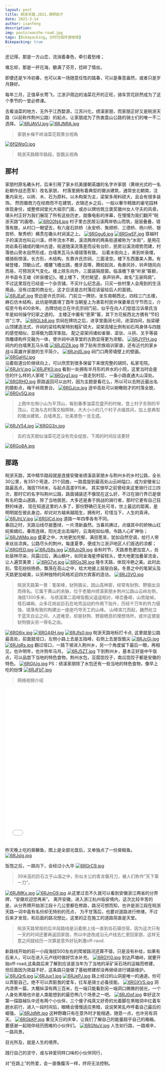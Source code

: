 ```yaml
---
layout: post
title: 皖浙天路.2021.清明前夕
date: 2021-3-14
author: isanfeng
description:
img: posts/wanzhe-road.jpg
tags: [Bikepacking, 分时分段环游地球]
Bikepacking: true
---
```

还记得，那是一方山峦，流淌着春色，牵引着愁绪；

难忘却，那是一抔花海，酿满了芬芳，捻碎了情丝。

即便还是乍冷初春，也可以来一场随意任性的踏春，可以是春意盎然，或者只是岁月静好。

每年三月，正值草长莺飞，江浙沪周边的油菜花开的正旺，骑车赏花跃然成为了这个季节的一堂必修课。

去看油菜的地方，无外乎江西婺源，江苏兴化，绩溪家朋，而家朋正好又是皖浙天路（以前称作荆州公路）的起点，让家朋成为了热衷盘山公路的骑士们的唯一不二选择。
[![6RJAVU.jpg](https://s3.ax1x.com/2021/03/18/6RJAVU.jpg)](https://imgtu.com/i/6RJAVU)
[![6RJNRA.jpg](https://s3.ax1x.com/2021/03/18/6RJNRA.jpg)](https://imgtu.com/i/6RJNRA)
> 家朋乡梅干岭油菜花观景台视角

[![6fQWqO.jpg](https://s4.ax1x.com/2021/03/19/6fQWqO.jpg)](https://imgtu.com/i/6fQWqO)
> 皖浙天路精华路段，饭甑尖视角

## 那村
家朋村原名磡头村，后来引用了家乡抗美援朝英雄的名字许家朋（黄继光式的一名赴朝作战志愿军）改名家朋，
村落里拥有着典型的徽派建筑，通常坐北朝南，注重内采光，以砖、木、石为原料，以木构架为主，梁架多用料硕大，且会有很多装饰。
然而徽商力在经商而不在建筑，衣锦还乡之后，一般以奢华精致的豪宅园林体现身份，或整修祠堂光大祖宗门面，或亦以牌坊筑立褒奖徽州女人守夫的风骨。
堪头村正好为我们展现了所有这些历史，就像电影的序幕，在慢慢为我们翻开“皖浙天路”的画卷。
[![6RG0N4.jpg](https://s3.ax1x.com/2021/03/18/6RG0N4.jpg)](https://imgtu.com/i/6RG0N4)
村子里古民居沿溪两岸依山而筑，层层叠叠，错落有致，从村口一眼望去，有六座石拱桥（永安桥、聚顺桥、三德桥、杨川桥、银宫桥、聚秀桥）横贯在磡头村涧溪之上。
[![6RGgu6.jpg](https://s3.ax1x.com/2021/03/18/6RGgu6.jpg)](https://imgtu.com/i/6RGgu6)
[![6RGwEF.jpg](https://s3.ax1x.com/2021/03/18/6RGwEF.jpg)](https://imgtu.com/i/6RGwEF)
穿越村子的溪流也叫云川溪，终年流水不断，溪流两岸的两条街道被称为“水街”，是用花岗岩条石铺成的徽州古道，街道随溪流落差而设有台阶，民房沿溪流顺势而建，村落依山旁水自然形成，白墙黑瓦马头墙错落有致。
沿着水街向上，来到听泉楼，楼骑街傍溪，长方形，木结构，东靠许氏宗祠，三面凌空。楼下东西置美人靠。有梯登楼，顶歇山式，楼腰飞檐出跳，檐牙高啄，腾蛟起凤，角悬风铃，铃声随风向而易，可预测天气变化。楼上除东向外，三面装隔扇窗。临溪檐下悬“听泉”匾额，并书县令王峻《听泉楼记》。楼上楼下，凭栏眺望，泉声铃声。故名“玉泉鸣佩”。
不过这里现在已经是一个杂货铺，不买什么纪念品，只买一些村里人会用到的生活用品，没有过度的商业化，这才应该是古村落应该留给后人的面貌。
[![6RJEaF.jpg](https://s3.ax1x.com/2021/03/18/6RJEaF.jpg)](https://imgtu.com/i/6RJEaF)
旁边是许氏宗祠，门前立一牌坊，坐东南朝西北，四柱三门五楼，麻石仿木结构，此坊是明嘉靖丁酉年当朝皇上为表彰村民许保妻章氏守节而立，介绍至今有400余年。
古牌坊屹立在许氏宗祠门前，似乎在向人们低低泣诉章氏当年是如何操守妇家之道的。
主楼正中置有“恩荣”匾，其下方花板西北方镌有“节妇坊”三字。
[![6RGLb8.jpg](https://s3.ax1x.com/2021/03/18/6RGLb8.jpg)](https://imgtu.com/i/6RGLb8)
宗祠在牌坊之后，进享堂面阔七间，进深四间，抬梁硬山顶建造法式，许祠的梁柱构架特别粗矿硕大，梁架高矮比例有如石鸡身体与四肢的感觉相似，显得极为圆浑笨拙，
配之梁架间诸如雀替、梁驮、斗拱、叉手等装饰雕琢构件交融为一体，使许祠中进享堂的古韵显得更为浓郁。
[![6RJYPH.jpg](https://s3.ax1x.com/2021/03/18/6RJYPH.jpg)](https://imgtu.com/i/6RJYPH)
祠内的白墙黑瓦马头墙
[![6RJDZ8.jpg](https://s3.ax1x.com/2021/03/18/6RJDZ8.jpg)](https://imgtu.com/i/6RJDZ8)
除了贴有宗族祖训家谱，还有近代的家乡战斗英雄许家朋的生平简介。
[![6RJrdS.jpg](https://s3.ax1x.com/2021/03/18/6RJrdS.jpg)](https://imgtu.com/i/6RJrdS)
祠门口两旁墙壁上的壁画。<br>
[![6RGaHU.jpg](https://s3.ax1x.com/2021/03/18/6RGaHU.jpg)](https://imgtu.com/i/6RGaHU)<br>
沿着街道台阶继续向上，可以欣赏到很多保留下来很完整的胡同，私家宅院。
[![6RJirV.jpg](https://s3.ax1x.com/2021/03/18/6RJirV.jpg)](https://imgtu.com/i/6RJirV)
[![6RJPK0.jpg](https://s3.ax1x.com/2021/03/18/6RJPK0.jpg)](https://imgtu.com/i/6RJPK0)
看到一处拥有半月形的井水的小院，这里当时会是住的什么样的人家呢？
[![6RGyg1.jpg](https://s3.ax1x.com/2021/03/18/6RGyg1.jpg)](https://imgtu.com/i/6RGyg1)
一直走到村后，一条小路直通大山深处。
[![6RGRHO.jpg](https://s3.ax1x.com/2021/03/18/6RGRHO.jpg)](https://imgtu.com/i/6RGRHO)
原路返回可以出村，因为主题是看花么，所以可以去附近最出名的摄影点，梅干岭观景台。
[![6RGJcq.jpg](https://s3.ax1x.com/2021/03/18/6RGJcq.jpg)](https://imgtu.com/i/6RGJcq)
途中高处可以俯瞰刚才的村落全貌，
[![6RGv5Q.jpg](https://s3.ax1x.com/2021/03/18/6RGv5Q.jpg)](https://imgtu.com/i/6RGv5Q)
> 上图中左侧小山为平顶山，每到春季油菜花盛开的时候，登上村子东侧的平顶山，花海与古村落交相辉映，大大小小的几个村子点缀其间，加上是典型的徽派建筑，白墙黑瓦，壮美景色一览无遗。

[![6RJV54.jpg](https://s3.ax1x.com/2021/03/18/6RJV54.jpg)](https://imgtu.com/i/6RJV54)
[![6RGG3n.jpg](https://s3.ax1x.com/2021/03/18/6RGG3n.jpg)](https://imgtu.com/i/6RGG3n)
> 去的当天貌似油菜花还没有完全绽放，下周的时间应该更好

[![6RGo8A.jpg](https://s3.ax1x.com/2021/03/18/6RGo8A.jpg)](https://imgtu.com/i/6RGo8A)

## 那路
皖浙天路，其中精华路段就是连接安徽省绩溪县家朋乡与荆州乡的乡村公路，全长30公里，有351个弯道，21个回曲，一路盘旋到最高处山云岭隘口，成为安徽省公路最高点，海拔1158米，与起点高差915米。
其实很早之前曾经来这里骑行过三四次，那时它的名字叫荆州公路，路面铺装还不像现在这么好，不过在骑行界已是很有名的盘山道路，除了当地居民，大多还是勇于挑战的骑行者，那时它更有自己狂野的味道，
现在知道这里的人多了，那份野确已无处可寻，世上最远的距离，是明明就在彼此身边，却对对方越来越陌生，拥有时，珍惜当下，人生的真谛。
[![6RJhLV.jpg](https://s3.ax1x.com/2021/03/18/6RJhLV.jpg)](https://imgtu.com/i/6RJhLV)
[![6RGICd.jpg](https://s3.ax1x.com/2021/03/18/6RGICd.jpg)](https://imgtu.com/i/6RGICd)
道路一年四季各有不同。<br>
春回之时，天路沿线尽披墨绿，一片清新盎然。当春风拂过，点缀其中的娇映山红姹紫嫣红。春雨连绵，阳光走出去端时，云海宛如仙境，令路人心旷神怡；
[![6RJWMq.jpg](https://s3.ax1x.com/2021/03/18/6RJWMq.jpg)](https://imgtu.com/i/6RJWMq)
盛夏之中，大地更加充郁，满目葱茏，犹如自然空调，给行人带来丝丝凉爽。公路尽头的荆州，每逢夏季，便成为江浙沪地区人们首选的凉都；
[![6RGfED.jpg](https://s3.ax1x.com/2021/03/18/6RGfED.jpg)](https://imgtu.com/i/6RGfED)
[![6RJS8s.jpg](https://s3.ax1x.com/2021/03/18/6RJS8s.jpg)](https://imgtu.com/i/6RJS8s)
[![6RJn2R.jpg](https://s3.ax1x.com/2021/03/18/6RJn2R.jpg)](https://imgtu.com/i/6RJn2R)
金秋时节，天路景色更加宜人，处处层林尽染，风霜过后，满山枫叶，如同金海星停留枝头，使大地更加叠翠流金，让人遍赏美景；
[![6RG7vt.jpg](https://s3.ax1x.com/2021/03/18/6RG7vt.jpg)](https://imgtu.com/i/6RG7vt)
[![6RGs3R.jpg](https://s3.ax1x.com/2021/03/18/6RGs3R.jpg)](https://imgtu.com/i/6RGs3R)
隆冬天路，体现冷艳之美。此时此刻，雪花纷纷扬扬，飘荡在高山之中，给大地披上层层白装。冬景之中的笔架尖及天路更加峻美，以另种独特的风格欢迎四方宾客的造访。
[![6RJ3VO.jpg](https://s3.ax1x.com/2021/03/18/6RJ3VO.jpg)](https://imgtu.com/i/6RJ3VO)
> 皖浙天路第一景：笔架峰，豺狗狼尖，因山高林密，经常有豺狗、野狼出没而得名。它属于黄山的余脉，位于老徽州绩溪家朋乡荆州公路山云岭左侧，海拔1300多米，
> 与绩溪第二高峰饭甄尖遥遥相对，峰峦叠嶂，山势陡峭，怪石嶙峋，众多花岗岩巨石在地壳运动的作用下抬升，历经千万年的外力侵蚀，错落有致的构建出一座座巧夺天工的山峰。
> 山峰突兀而起，巍然屹立于蓝天白云之间，人迹难至，却是豺狗、野狼栖息的理想场所，或许这便是豺狗狼尖另一得名之由。

[![6RG6jx.jpg](https://s3.ax1x.com/2021/03/18/6RG6jx.jpg)](https://imgtu.com/i/6RG6jx)
[![6RG44H.jpg](https://s3.ax1x.com/2021/03/18/6RG44H.jpg)](https://imgtu.com/i/6RG44H)
[![6RJfs0.jpg](https://s3.ax1x.com/2021/03/18/6RJfs0.jpg)](https://imgtu.com/i/6RJfs0)
皖浙天路地标打卡点, 这里就是公路最高处，前面就垭口，左侧小路上去是五指峰，右侧上去是饭甑尖
[![6RJcGj.jpg](https://s3.ax1x.com/2021/03/18/6RJcGj.jpg)](https://imgtu.com/i/6RJcGj)
[![6RJgRs.jpg](https://s3.ax1x.com/2021/03/18/6RJgRs.jpg)](https://imgtu.com/i/6RJgRs)
翻过垭口，一路下坡进入荆州乡，另一个角度留下最后一眼，再相见，也许明年，也许狗年马月。
[![6RJ5ZT.jpg](https://s3.ax1x.com/2021/03/18/6RJ5ZT.jpg)](https://imgtu.com/i/6RJ5ZT)
下到荆州乡，基本正好是中午饭点，可以品尝下当地的特色食物，荆州水包，豆腐馅饺子，南瓜馅饺子都是安徽的特色。
[![6RGjUg.jpg](https://s3.ax1x.com/2021/03/18/6RGjUg.jpg)](https://imgtu.com/i/6RGjUg)
PS：绩溪家朋除了水包还有一些当地的特色食物，像早上吃的挞馃
[![6RJFbT.jpg](https://s3.ax1x.com/2021/03/18/6RJFbT.jpg)](https://imgtu.com/i/6RJFbT)
> 网络视频介绍
<iframe src="//player.bilibili.com/player.html?aid=204647574&bvid=BV1Xh411Q7sc&cid=312591826&page=1" style="width:100%;height:500px;min-width:375px;min-height:200px" scrolling="no" border="0" frameborder="no" framespacing="0" allowfullscreen="true"> </iframe>

昨天晚上吃的臭鳜鱼，图上是全部光盘后，又单独点了一份臭鲑鱼。
[![6RJsIg.jpg](https://s3.ax1x.com/2021/03/18/6RJsIg.jpg)](https://imgtu.com/i/6RJsIg)

饭饱之后，一路向下，会经过小九华
[![6RGrC9.jpg](https://s3.ax1x.com/2021/03/18/6RGrC9.jpg)](https://imgtu.com/i/6RGrC9)
> 39米高的巨石立于山溪之中，形似关公的青龙偃月刀，被人们称作“天下第一刀”。

[![6RJMKx.jpg](https://s3.ax1x.com/2021/03/18/6RJMKx.jpg)](https://imgtu.com/i/6RJMKx)
[![6RJmG9.jpg](https://s3.ax1x.com/2021/03/18/6RJmG9.jpg)](https://imgtu.com/i/6RJmG9)
从这里过去不久就可以看到安徽浙江两省的分界牌，“安徽欢迎您再来”。
离开安徽，进入浙江杭州临安境内，这次比较辛苦的是，从分界牌开始浙江段十几公里都在修路，路况可想而知，也许是浙江段在皖浙天路一词中虽有名份却无特别的亮点，
为不甘落后，也要对道路进行修缮，不过后来才发现，和后面的路况想比，这里的正在施工的道路简直是天堂。
> 皖浙天路常规的后半段路线是沿着倒上线一直到岛石镇住宿，因为这次只有一天的时间还要再返回家朋，所以中途改成沿元卢线去仁里回家朋，这样无意之间就经历一次算是意外好玩刺激off-raod.

新路线开始的前一小段海拔500左右的爬坡路况还算不错，只是没有补给，如果有后来人，可以在进入元卢线时做好饮水补充。
[![6RGYj0.jpg](https://s3.ax1x.com/2021/03/18/6RGYj0.jpg)](https://imgtu.com/i/6RGYj0)
到达芦塘岭，就要开始off-road,这条路后来了解到应该是当年为了当地的采矿采石场的运输而修建，但后面因为效益不好，这条路只是做了基础修建却没再继续进行铺装维护。
[![6RJQr6.jpg](https://s3.ax1x.com/2021/03/18/6RJQr6.jpg)](https://imgtu.com/i/6RJQr6)
[![6RJux1.jpg](https://s3.ax1x.com/2021/03/18/6RJux1.jpg)](https://imgtu.com/i/6RJux1)
[![6RJePJ.jpg](https://s3.ax1x.com/2021/03/18/6RJePJ.jpg)](https://imgtu.com/i/6RJePJ)
路上经过的山洞是唯一的通道。你可以弄脏自己，绝不可以弄脏我的爱车，扛车是骑士必备技能。
[![6RGXVS.jpg](https://s3.ax1x.com/2021/03/18/6RGXVS.jpg)](https://imgtu.com/i/6RGXVS)
洞内漆黑一篇，大概纵深有两三百米，在一端只能看到另一端洞口微微的弱光，一个人身处黑暗也许是人类能想到的最恐怖几个场景之一吧。
[![6RJ0qf.jpg](https://s3.ax1x.com/2021/03/18/6RJ0qf.jpg)](https://imgtu.com/i/6RJ0qf)
幸好这次第一探路梯队中还有两个小伙伴，三个傻子纯真又好奇的光着脚在黑暗洞中扛着车趟水前行，进入一段时间后，眼睛会慢慢适应黑暗，说说笑笑乱咋呼着自己最后的崛强，
[![6RJdMt.jpg](https://s3.ax1x.com/2021/03/18/6RJdMt.jpg)](https://imgtu.com/i/6RJdMt)
这种野趣只有在意外时才能相遇，随意一点，也许另有洞天。
[![6RGbKP.jpg](https://s3.ax1x.com/2021/03/18/6RGbKP.jpg)](https://imgtu.com/i/6RGbKP)
重见天日的庆幸，让我们了解自己的能量超乎自己的箱箱。
要感谢一起陪伴经历困难的小伙伴们。
[![6RGNuV.jpg](https://s3.ax1x.com/2021/03/18/6RGNuV.jpg)](https://imgtu.com/i/6RGNuV)
人生如行路，一路艰辛，一路风景。

目光所及，就是人生的境界。

践行自己的坚守，或与钟爱同样口味的小伙伴同行，

对“在路上”的热爱，会一直像腹泻一样，终将无法控制。


